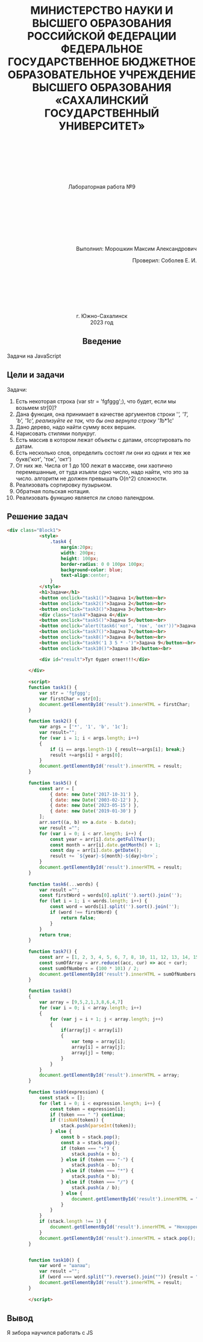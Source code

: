 <h1 align="center"> МИНИСТЕРСТВО НАУКИ И ВЫСШЕГО ОБРАЗОВАНИЯ РОССИЙСКОЙ ФЕДЕРАЦИИ ФЕДЕРАЛЬНОЕ ГОСУДАРСТВЕННОЕ БЮДЖЕТНОЕ ОБРАЗОВАТЕЛЬНОЕ УЧРЕЖДЕНИЕ ВЫСШЕГО ОБРАЗОВАНИЯ «САХАЛИНСКИЙ ГОСУДАРСТВЕННЫЙ УНИВЕРСИТЕТ»</h1>
<br>
<br>
<br>
<br>
<br>
<br>
<p align="center">Лабораторная работа №9</p>
<br>
<br>
<br>
<br>
<br>
<br>
<br>
<p align="right">Выполнил: Морошкин Максим Александрович</p>
<p align="right">Проверил: Соболев Е. И.</p>
<br>
<br>
<br>
<br>
<br>
<br>

<p align="center">г. Южно-Сахалинск <br> 2023 год</p>

<h2 align="center">Введение</h2>
<p align="justify">Задачи на JavaScript</p>

<h2>Цели и задачи</h2>
Задачи:

1.	Есть некоторая строка (var str = 'fgfggg';), что будет, если мы возьмем str[0]?
2.	 Дана функция, она принимает в качестве аргументов строки '*', '1', 'b', '1c', реализуйте ее так, что бы она вернула строку '1*b*1c'
3.	Дано дерево, надо найти сумму всех вершин.
4.	Нарисовать стилями полукруг.
5.	Есть массив в котором лежат объекты с датами, отсортировать по датам.
6.	Есть несколько слов, определить состоят ли они из одних и тех же букв('кот', 'ток', 'окт')
7.	От них же. Числа от 1 до 100 лежат в массиве, они хаотично перемешанные, от туда изъяли одно число, надо найти, что это за число. алгоритм не должен превышать O(n^2) сложности.
8.	Реализовать сортировку пузырьком.
9.	Обратная польская нотация.
10.	Реализовать функцию является ли слово палендром.


<h2>Решение задач</h2>

```html
<div class="Block1">
			<style>
				.task4 {
					margin:20px;
					width: 200px;
					height: 100px;
					border-radius: 0 0 100px 100px;
					background-color: blue;
					text-align:center;
				}
			</style>
			<h1>Задачи</h1>
			<button onclick="task1()">Задача 1</button><br>		
			<button onclick="task2()">Задача 2</button><br>	
			<button onclick="task3()">Задача 3</button><br>	
			<div class="task4">Задача 4</div>
			<button onclick="task5()">Задача 5</button><br>	
			<button onclick="alert(task6('кот', 'ток', 'окт'))">Задача 6</button><br>	
			<button onclick="task7()">Задача 7</button><br>
			<button onclick="task8()">Задача 8</button><br>
			<button onclick="task9('1 3 5 * -')">Задача 9</button><br>
			<button onclick="task10()">Задача 10</button><br>

			<div id="result">Тут будет ответ!!!</div>
	
		</div>
		
		<script>
		function task1() {
			var str = 'fgfggg';
			var firstChar = str[0];
			document.getElementById('result').innerHTML = firstChar;
		}
		
		function task2() {
			var args = ['*', '1', 'b', '1c'];
			var result="";
			for (var i = 1; i < args.length; i++) 
			{
				if (i == args.length-1) { result+=args[i]; break;}
				result +=args[i] + args[0]; 
			}
			document.getElementById('result').innerHTML = result;
		}
		
		function task5() {
			const arr = [
				{ date: new Date('2017-10-31') },
				{ date: new Date('2003-02-12') },
				{ date: new Date('2023-05-15') },
				{ date: new Date('2019-01-30') }
			];
			arr.sort((a, b) => a.date - b.date);
			var result ="";
			for (var i = 0; i < arr.length; i++) {
				const year = arr[i].date.getFullYear();
				const month = arr[i].date.getMonth() + 1;
				const day = arr[i].date.getDate();
				result += `${year}-${month}-${day}<br>`;
			}
			document.getElementById('result').innerHTML = result;
		}
		
		function task6(...words) {
			var result ="";
			const firstWord = words[0].split('').sort().join('');
			for (let i = 1; i < words.length; i++) {
				const word = words[i].split('').sort().join('');
				if (word !== firstWord) {
					return false;
				}
			}
			return true;
		}
		
		function task7() {
			const arr = [1, 2, 3, 4, 5, 6, 7, 8, 10, 11, 12, 13, 14, 15, 16, 17, 18, 19, 20, 21, 22, 23, 24, 25, 26, 27, 28, 29, 30, 31, 32, 33, 34, 35, 36, 37, 38, 39, 40, 41, 42, 43, 44, 45, 46, 47, 48, 49, 50, 51, 52, 53, 54, 55, 56, 57, 58, 59, 60, 61, 62, 63, 64, 65, 66, 67, 68, 69, 70, 71, 72, 73, 74, 75, 76, 77, 78, 79, 80, 81, 82, 83, 84, 85, 86, 87, 88, 89, 90, 91, 92, 93, 94, 95, 96, 97, 98, 99, 100];
			const sumOfArray = arr.reduce((acc, cur) => acc + cur);
			const sumOfNumbers = (100 * 101) / 2;
			document.getElementById('result').innerHTML = sumOfNumbers - sumOfArray;
		}
		
		function task8()
		{
			var array = [9,5,2,1,3,8,6,4,7]
			for (var i = 0; i < array.length; i++)
			{
				for (var j = i + 1; j < array.length; j++)
				{
					if(array[j] < array[i])
					{
						var temp = array[i];
						array[i] = array[j];
						array[j] = temp;
					}
				}	
			}
			document.getElementById('result').innerHTML = array;
		}
		
		function task9(expression) {
			const stack = [];
			for (let i = 0; i < expression.length; i++) {
				const token = expression[i];
				if (token === " ") continue; 
				if (!isNaN(token)) {
					stack.push(parseInt(token)); 
				} else {
					const b = stack.pop();
					const a = stack.pop();
					if (token === "+") {
						stack.push(a + b);
					} else if (token === "-") {
						stack.push(a - b);
					} else if (token === "*") {
						stack.push(a * b);
					} else if (token === "/") {
						stack.push(a / b);
					} else {
						document.getElementById('result').innerHTML = "Неизвестный оператор: " + token;
					}
				}
			}
			if (stack.length !== 1) {
				document.getElementById('result').innerHTML = "Некорректное выражение: " + expression;
			}
			document.getElementById('result').innerHTML = stack.pop();
		}


		function task10() {
			var word = "шалаш";
			var result ="";
			if (word === word.split("").reverse().join("")) {result = "Палиндром";} else {result = "Непалиндром";}
			document.getElementById('result').innerHTML = result;
		}
		
		</script>	
```

<h2>Вывод</h2>
Я зибора научился работать с JS
